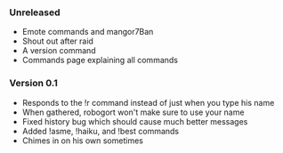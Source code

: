 ### Unreleased
- Emote commands and mangor7Ban
- Shout out after raid
- A version command
- Commands page explaining all commands

### Version 0.1
- Responds to the !r command instead of just when you type his name
- When gathered, robogort won't make sure to use your name
- Fixed history bug which should cause much better messages
- Added !asme, !haiku, and !best commands
- Chimes in on his own sometimes
